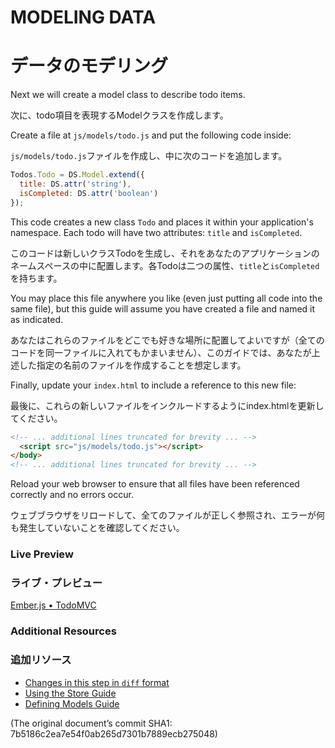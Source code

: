 # MODELING DATA
# データのモデリング

Next we will create a model class to describe todo items. 

次に、todo項目を表現するModelクラスを作成します。

Create a file at `js/models/todo.js` and put the following code inside:

`js/models/todo.js`ファイルを作成し、中に次のコードを追加します。

```javascript
Todos.Todo = DS.Model.extend({
  title: DS.attr('string'),
  isCompleted: DS.attr('boolean')
});
```

This code creates a new class `Todo` and places it within your application's namespace. Each todo will have two attributes: `title` and `isCompleted`.

このコードは新しいクラスTodoを生成し、それをあなたのアプリケーションのネームスペースの中に配置します。各Todoは二つの属性、`title`と`isCompleted`を持ちます。

You may place this file anywhere you like (even just putting all code into the same file), but this guide will assume you have created a file and named it as indicated.

あなたはこれらのファイルをどこでも好きな場所に配置してよいですが（全てのコードを同一ファイルに入れてもかまいません）、このガイドでは、あなたが上述した指定の名前のファイルを作成することを想定します。

Finally, update your `index.html` to include a reference to this new file:

最後に、これらの新しいファイルをインクルードするようにindex.htmlを更新してください。

```html
<!-- ... additional lines truncated for brevity ... -->
  <script src="js/models/todo.js"></script>
</body>
<!-- ... additional lines truncated for brevity ... -->
```

Reload your web browser to ensure that all files have been referenced correctly and no errors occur.

ウェブブラウザをリロードして、全てのファイルが正しく参照され、エラーが何も発生していないことを確認してください。

### Live Preview
### ライブ・プレビュー
<a class="jsbin-embed" href="http://jsbin.com/AJoyOGo/1/embed?live">Ember.js • TodoMVC</a><script src="http://static.jsbin.com/js/embed.js"></script>

### Additional Resources
### 追加リソース

  * [Changes in this step in `diff` format](https://github.com/emberjs/quickstart-code-sample/commit/a1ccdb43df29d316a7729321764c00b8d850fcd1)
  * [Using the Store Guide](http://emberjs.com/guides/models/using-the-store)
  * [Defining Models Guide](http://emberjs.com/guides/models/defining-models)

(The original document’s commit SHA1: 7b5186c2ea7e54f0ab265d7301b7889ecb275048)